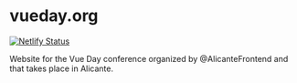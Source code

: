 # vueday.org

[![Netlify Status](https://api.netlify.com/api/v1/badges/d2fb129a-8143-4b7c-bc35-871b67adcb28/deploy-status)](https://app.netlify.com/sites/vueday/deploys)

Website for the Vue Day conference organized by @AlicanteFrontend and that takes place in Alicante.
